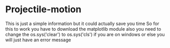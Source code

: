 # Projectile-motion

This is just a simple information but it could actually save you time
So for this to work you have to download the matplotlib module
also you need to change the os.sys('clear') to os.sys('cls') if you are on windows or else you will just have an error message
